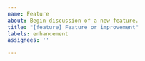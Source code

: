 ```yaml
---
name: Feature
about: Begin discussion of a new feature.
title: "[feature] Feature or improvement"
labels: enhancement
assignees: ''

---
```



